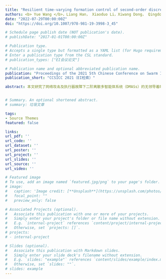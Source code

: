 ```yaml
---
title: "Resilient time-varying formation control of second-order discrete-time multi-agent systems with actuator faults and attacks on communication link"
authors: <b> Yue Wang </b>，Liang Han， Xiaoduo Li，Xiwang Dong， Qingdong Li，Zhang Ren
date: "2022-07-29T00:00:00Z"
doi: "https://doi.org/10.1007/978-981-19-3998-3_45"

# Schedule page publish date (NOT publication's date).
# publishDate: "2017-01-01T00:00:00Z"

# Publication type.
# Accepts a single type but formatted as a YAML list (for Hugo requirements).
# Enter a publication type from the CSL standard.
# publication_types: ["EI会议论文"]

# Publication name and optional abbreviated publication name.
publication: "Proceedings of the 2021 5th Chinese Conference on Swarm Intelligence and Cooperative Control"
publication_short: "CCSICC 2021（EI检索）"

abstract: 本文研究了网络攻击及执行器故障下二阶离散多智能体系统（DMASs）的无领导着时变编队控制。网络攻击针对的是机间的通信链路，其包括欺骗攻击和拒绝服务攻击，设每个智能体周围受到攻击的链路数量或比例有界。我们提出了一种基于极值修剪和故障估计与补偿的分布式编队协议。借助鲁棒图性质和离散稳定性理论，我们推导出了DMASs以有界误差实现期望编队的充分条件。数值仿真示例证实了弹性控制策略的有效性。


# Summary. An optional shortened abstract.
# summary: 垃圾文章

tags:
- Source Themes
featured: false

links:
url_pdf: ''
url_code: ''
url_dataset: ''
url_poster: ''
url_project: ''
url_slides: ''
url_source: ''
url_video: ''

# Featured image
# To use, add an image named `featured.jpg/png` to your page's folder. 
# image:
#   caption: 'Image credit: [**Unsplash**](https://unsplash.com/photos/s9CC2SKySJM)'
#   focal_point: ""
#   preview_only: false

# Associated Projects (optional).
#   Associate this publication with one or more of your projects.
#   Simply enter your project's folder or file name without extension.
#   E.g. `internal-project` references `content/project/internal-project/index.md`.
#   Otherwise, set `projects: []`.
# projects:
# - internal-project

# Slides (optional).
#   Associate this publication with Markdown slides.
#   Simply enter your slide deck's filename without extension.
#   E.g. `slides: "example"` references `content/slides/example/index.md`.
#   Otherwise, set `slides: ""`.
# slides: example
---
```


<!-- {{% callout note %}}
Create your slides in Markdown - click the *Slides* button to check out the example.
{{% /callout %}}

Add the publication's **full text** or **supplementary notes** here. You can use rich formatting such as including [code, math, and images](https://wowchemy.com/docs/content/writing-markdown-latex/). -->
